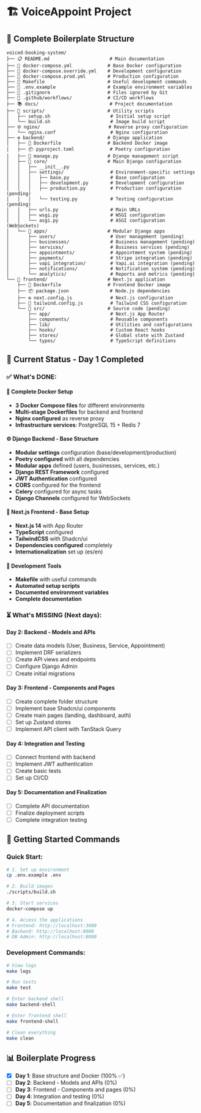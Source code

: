 # 🏗️ VoiceAppoint Project

## 📁 Complete Boilerplate Structure

```
voiced-booking-system/
├── 📋 README.md                      # Main documentation
├── 🐳 docker-compose.yml             # Base Docker configuration
├── 🐳 docker-compose.override.yml    # Development configuration
├── 🐳 docker-compose.prod.yml        # Production configuration
├── 🔧 Makefile                       # Useful development commands
├── 📝 .env.example                   # Example environment variables
├── 🚫 .gitignore                     # Files ignored by Git
├── 🔄 .github/workflows/             # CI/CD workflows
├── 📚 docs/                          # Project documentation
├── 📜 scripts/                       # Utility scripts
│   ├── setup.sh                      # Initial setup script
│   └── build.sh                      # Image build script
├── 🌐 nginx/                         # Reverse proxy configuration
│   └── nginx.conf                    # Nginx configuration
├── ⚙️ backend/                       # Django application
│   ├── 🐳 Dockerfile                 # Backend Docker image
│   ├── 📦 pyproject.toml             # Poetry configuration
│   ├── 🐍 manage.py                  # Django management script
│   ├── 📁 core/                      # Main Django configuration
│   │   ├── __init__.py
│   │   ├── settings/                 # Environment-specific settings
│   │   │   ├── base.py               # Base configuration
│   │   │   ├── development.py        # Development configuration
│   │   │   ├── production.py         # Production configuration (pending)
│   │   │   └── testing.py            # Testing configuration (pending)
│   │   ├── urls.py                   # Main URLs
│   │   ├── wsgi.py                   # WSGI configuration
│   │   └── asgi.py                   # ASGI configuration (WebSockets)
│   └── 📁 apps/                      # Modular Django apps
│       ├── users/                    # User management (pending)
│       ├── businesses/               # Business management (pending)
│       ├── services/                 # Business services (pending)
│       ├── appointments/             # Appointment system (pending)
│       ├── payments/                 # Stripe integration (pending)
│       ├── vapi_integration/         # Vapi.ai integration (pending)
│       ├── notifications/            # Notification system (pending)
│       └── analytics/                # Reports and metrics (pending)
└── 🎨 frontend/                      # Next.js application
    ├── 🐳 Dockerfile                 # Frontend Docker image
    ├── 📦 package.json               # Node.js dependencies
    ├── ⚙️ next.config.js              # Next.js configuration
    ├── 🎨 tailwind.config.js          # Tailwind CSS configuration
    └── 📁 src/                       # Source code (pending)
        ├── app/                      # Next.js App Router
        ├── components/               # Reusable components
        ├── lib/                      # Utilities and configurations
        ├── hooks/                    # Custom React hooks
        ├── stores/                   # Global state with Zustand
        └── types/                    # TypeScript definitions
```

## 🎯 Current Status - Day 1 Completed

### ✅ **What's DONE:**

#### **🐳 Complete Docker Setup**
- **3 Docker Compose files** for different environments
- **Multi-stage Dockerfiles** for backend and frontend
- **Nginx configured** as reverse proxy
- **Infrastructure services**: PostgreSQL 15 + Redis 7

#### **⚙️ Django Backend - Base Structure**
- **Modular settings** configuration (base/development/production)
- **Poetry configured** with all dependencies
- **Modular apps** defined (users, businesses, services, etc.)
- **Django REST Framework** configured
- **JWT Authentication** configured
- **CORS** configured for the frontend
- **Celery** configured for async tasks
- **Django Channels** configured for WebSockets

#### **🎨 Next.js Frontend - Base Setup**
- **Next.js 14** with App Router
- **TypeScript** configured
- **TailwindCSS** with Shadcn/ui
- **Dependencies configured** completely
- **Internationalization** set up (es/en)

#### **🔧 Development Tools**
- **Makefile** with useful commands
- **Automated setup scripts**
- **Documented environment variables**
- **Complete documentation**

### ⏳ **What's MISSING (Next days):**

#### **Day 2: Backend - Models and APIs**
- [ ] Create data models (User, Business, Service, Appointment)
- [ ] Implement DRF serializers
- [ ] Create API views and endpoints
- [ ] Configure Django Admin
- [ ] Create initial migrations

#### **Day 3: Frontend - Components and Pages**
- [ ] Create complete folder structure
- [ ] Implement base Shadcn/ui components
- [ ] Create main pages (landing, dashboard, auth)
- [ ] Set up Zustand stores
- [ ] Implement API client with TanStack Query

#### **Day 4: Integration and Testing**
- [ ] Connect frontend with backend
- [ ] Implement JWT authentication
- [ ] Create basic tests
- [ ] Set up CI/CD

#### **Day 5: Documentation and Finalization**
- [ ] Complete API documentation
- [ ] Finalize deployment scripts
- [ ] Complete integration testing

## 🚀 **Getting Started Commands**

### **Quick Start:**
```bash
# 1. Set up environment
cp .env.example .env

# 2. Build images
./scripts/build.sh

# 3. Start services
docker-compose up

# 4. Access the applications
# Frontend: http://localhost:3000
# Backend: http://localhost:8000
# DB Admin: http://localhost:8080
```

### **Development Commands:**
```bash
# View logs
make logs

# Run tests
make test

# Enter backend shell
make backend-shell

# Enter frontend shell  
make frontend-shell

# Clean everything
make clean
```

## 📊 **Boilerplate Progress**

- [x] **Day 1**: Base structure and Docker (100% ✅)
- [ ] **Day 2**: Backend - Models and APIs (0%)
- [ ] **Day 3**: Frontend - Components and pages (0%)
- [ ] **Day 4**: Integration and testing (0%)
- [ ] **Day 5**: Documentation and finalization (0%)
